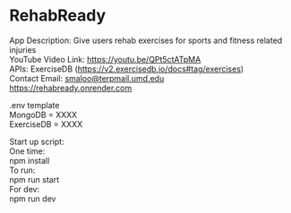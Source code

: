 # RehabReady
App Description: Give users rehab exercises for sports and fitness related injuries  
YouTube Video Link: https://youtu.be/QPt5ctATpMA  
APIs: ExerciseDB (https://v2.exercisedb.io/docs#tag/exercises)  
Contact Email:  smaloo@terpmail.umd.edu  
https://rehabready.onrender.com

.env template  
MongoDB = XXXX  
ExerciseDB = XXXX  
  
Start up script:  
One time:  
npm install  
To run:  
npm run start  
For dev:  
npm run dev
